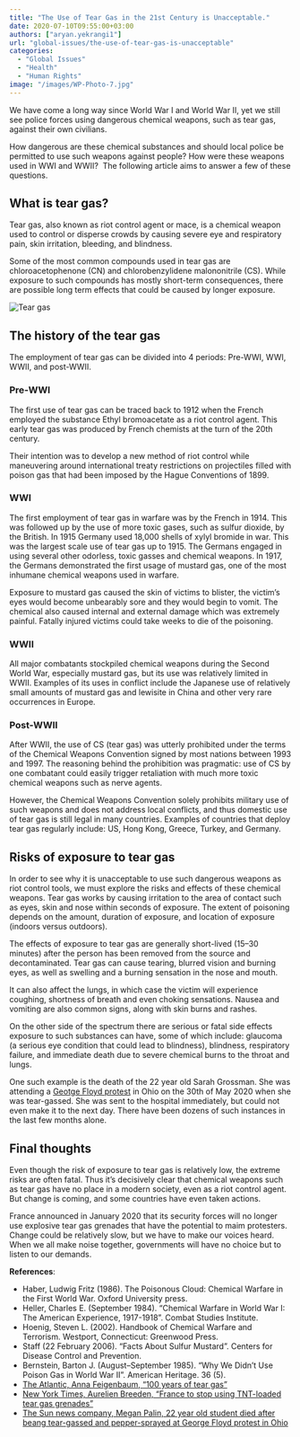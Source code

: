 ```yaml
---
title: "The Use of Tear Gas in the 21st Century is Unacceptable."
date: 2020-07-10T09:55:00+03:00
authors: ["aryan.yekrangi1"]
url: "global-issues/the-use-of-tear-gas-is-unacceptable"
categories:
  - "Global Issues"
  - "Health"
  - "Human Rights"
image: "/images/WP-Photo-7.jpg"
---
```


We have come a long way since World War I and World War II, yet we still see police forces using dangerous chemical weapons, such as tear gas, against their own civilians.

How dangerous are these chemical substances and should local police be permitted to use such weapons against people? How were these weapons used in WWI and WWII?  The following article aims to answer a few of these questions.

## **What is tear gas?**

Tear gas, also known as riot control agent or mace, is a chemical weapon used to control or disperse crowds by causing severe eye and respiratory pain, skin irritation, bleeding, and blindness.

Some of the most common compounds used in tear gas are chloroacetophenone (CN) and chlorobenzylidene malononitrile (CS). While exposure to such compounds has mostly short-term consequences, there are possible long term effects that could be caused by longer exposure.

![Tear gas](/images/British_55th_Division_gas_casualties_10_April_1918.jpg)

## **The history of the tear gas**

The employment of tear gas can be divided into 4 periods: Pre-WWI, WWI, WWII, and post-WWII.

### **Pre-WWI**

The first use of tear gas can be traced back to 1912 when the French employed the substance Ethyl bromoacetate as a riot control agent. This early tear gas was produced by French chemists at the turn of the 20th century.

Their intention was to develop a new method of riot control while maneuvering around international treaty restrictions on projectiles filled with poison gas that had been imposed by the Hague Conventions of 1899.

### **WWI**

The first employment of tear gas in warfare was by the French in 1914. This was followed up by the use of more toxic gases, such as sulfur dioxide, by the British. In 1915 Germany used 18,000 shells of xylyl bromide in war. This was the largest scale use of tear gas up to 1915. The Germans engaged in using several other odorless, toxic gasses and chemical weapons. In 1917, the Germans demonstrated the first usage of mustard gas, one of the most inhumane chemical weapons used in warfare.

Exposure to mustard gas caused the skin of victims to blister, the victim’s eyes would become unbearably sore and they would begin to vomit. The chemical also caused internal and external damage which was extremely painful. Fatally injured victims could take weeks to die of the poisoning.

### **WWII**

All major combatants stockpiled chemical weapons during the Second World War, especially mustard gas, but its use was relatively limited in WWII. Examples of its uses in conflict include the Japanese use of relatively small amounts of mustard gas and lewisite in China and other very rare occurrences in Europe.

### **Post-WWII**

After WWII, the use of CS (tear gas) was utterly prohibited under the terms of the Chemical Weapons Convention signed by most nations between 1993 and 1997. The reasoning behind the prohibition was pragmatic: use of CS by one combatant could easily trigger retaliation with much more toxic chemical weapons such as nerve agents.

However, the Chemical Weapons Convention solely prohibits military use of such weapons and does not address local conflicts, and thus domestic use of tear gas is still legal in many countries. Examples of countries that deploy tear gas regularly include: US, Hong Kong, Greece, Turkey, and Germany.

## **Risks of exposure to tear gas**

In order to see why it is unacceptable to use such dangerous weapons as riot control tools, we must explore the risks and effects of these chemical weapons. Tear gas works by causing irritation to the area of contact such as eyes, skin and nose within seconds of exposure. The extent of poisoning depends on the amount, duration of exposure, and location of exposure (indoors versus outdoors).

The effects of exposure to tear gas are generally short-lived (15–30 minutes) after the person has been removed from the source and decontaminated. Tear gas can cause tearing, blurred vision and burning eyes, as well as swelling and a burning sensation in the nose and mouth.

It can also affect the lungs, in which case the victim will experience coughing, shortness of breath and even choking sensations. Nausea and vomiting are also common signs, along with skin burns and rashes.

On the other side of the spectrum there are serious or fatal side effects exposure to such substances can have, some of which include: glaucoma (a serious eye condition that could lead to blindness), blindness, respiratory failure, and immediate death due to severe chemical burns to the throat and lungs.

One such example is the death of the 22 year old Sarah Grossman. She was attending a [Geotge Floyd protest](https://un-aligned.org/country-profile/united-states/social-psychology/) in Ohio on the 30th of May 2020 when she was tear-gassed. She was sent to the hospital immediately, but could not even make it to the next day. There have been dozens of such instances in the last few months alone.

## **Final thoughts**

Even though the risk of exposure to tear gas is relatively low, the extreme risks are often fatal. Thus it’s decisively clear that chemical weapons such as tear gas have no place in a modern society, even as a riot control agent. But change is coming, and some countries have even taken actions.

France announced in January 2020 that its security forces will no longer use explosive tear gas grenades that have the potential to maim protesters. Change could be relatively slow, but we have to make our voices heard. When we all make noise together, governments will have no choice but to listen to our demands.

**References**:

- Haber, Ludwig Fritz (1986). The Poisonous Cloud: Chemical Warfare in the First World War. Oxford University press.
- Heller, Charles E. (September 1984). “Chemical Warfare in World War I: The American Experience, 1917-1918”. Combat Studies Institute.
- Hoenig, Steven L. (2002). Handbook of Chemical Warfare and Terrorism. Westport, Connecticut: Greenwood Press.
- Staff (22 February 2006). “Facts About Sulfur Mustard”. Centers for Disease Control and Prevention.
- Bernstein, Barton J. (August–September 1985). “Why We Didn’t Use Poison Gas in World War II”. American Heritage. 36 (5).
- [The Atlantic, Anna Feigenbaum, “100 years of tear gas”](https://www.theatlantic.com/international/archive/2014/08/100-years-of-tear-gas/378632/)
- [New York Times, Aurelien Breeden, “France to stop using TNT-loaded tear gas grenades”](https://www.nytimes.com/2020/01/27/world/europe/france-tear-gas-grenades.html)
- [The Sun news company, Megan Palin, 22 year old student died after beang tear-gassed and pepper-sprayed at George Floyd protest in Ohio](https://www.the-sun.com/news/951601/student-22-died-after-being-tear-gassed-at-floyd-protest/)
